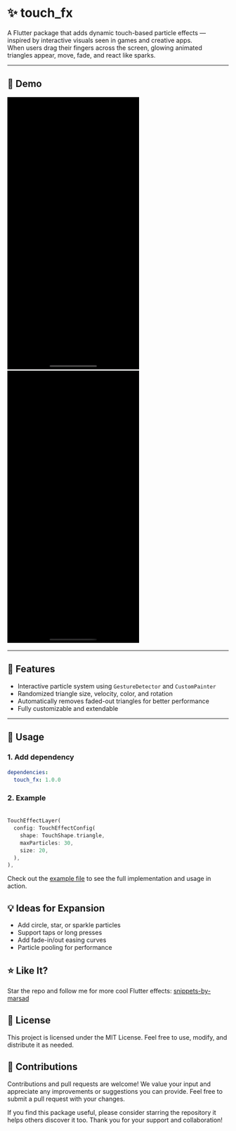# ✨ touch_fx

A Flutter package that adds dynamic touch-based particle effects — inspired by interactive visuals seen in games and creative apps.  
When users drag their fingers across the screen, glowing animated triangles appear, move, fade, and react like sparks.

---

## 📱 Demo

<img src="https://raw.githubusercontent.com/MarsadMaqsood/snippets-by-marsad/master/flutter/touch_fx/showcase/preview.gif" width="300" height="620">

<img src="https://raw.githubusercontent.com/MarsadMaqsood/snippets-by-marsad/master/flutter/touch_fx/showcase/circle_preview.gif" width="300" height="620">


---

## 🚀 Features

- Interactive particle system using `GestureDetector` and `CustomPainter`
- Randomized triangle size, velocity, color, and rotation
- Automatically removes faded-out triangles for better performance
- Fully customizable and extendable

---

## 🧩 Usage

### 1. Add dependency

```yaml
dependencies:
  touch_fx: 1.0.0
```

### 2. Example

```dart

TouchEffectLayer(
  config: TouchEffectConfig(
    shape: TouchShape.triangle,
    maxParticles: 30,
    size: 20,
  ),
),

```

Check out the [example file](https://github.com/MarsadMaqsood/snippets-by-marsad/blob/master/example/lib/touch_effect_screen.dart) to see the full implementation and usage in action.

## 💡 Ideas for Expansion

- Add circle, star, or sparkle particles
- Support taps or long presses
- Add fade-in/out easing curves
- Particle pooling for performance

## ⭐ Like It?
Star the repo and follow me for more cool Flutter effects:
[snippets-by-marsad](https://github.com/MarsadMaqsood/snippets-by-marsad)

## 📄 License
This project is licensed under the MIT License.
Feel free to use, modify, and distribute it as needed.

## 🙌 Contributions

Contributions and pull requests are welcome!
We value your input and appreciate any improvements or suggestions you can provide. Feel free to submit a pull request with your changes.

If you find this package useful, please consider starring the repository it helps others discover it too.
Thank you for your support and collaboration!